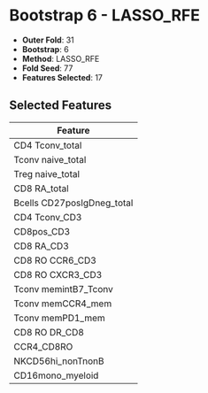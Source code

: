 # Bootstrap 6 - LASSO_RFE

- **Outer Fold**: 31
- **Bootstrap**: 6
- **Method**: LASSO_RFE
- **Fold Seed**: 77
- **Features Selected**: 17

## Selected Features

| Feature |
|---------|
| CD4 Tconv_total |
| Tconv naive_total |
| Treg naive_total |
| CD8 RA_total |
| Bcells CD27posIgDneg_total |
| CD4 Tconv_CD3 |
| CD8pos_CD3 |
| CD8 RA_CD3 |
| CD8 RO CCR6_CD3 |
| CD8 RO CXCR3_CD3 |
| Tconv memintB7_Tconv |
| Tconv memCCR4_mem |
| Tconv memPD1_mem |
| CD8 RO DR_CD8 |
| CCR4_CD8RO |
| NKCD56hi_nonTnonB |
| CD16mono_myeloid |
